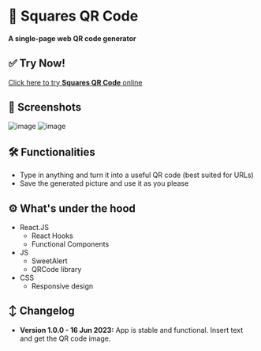 # 🔲 Squares QR Code 
#### A single-page web QR code generator


## ✅ Try Now! 
<a href="https://squares-qrcode.netlify.app/">Click here to try <b>Squares QR Code</b> online</a>

## 📲 Screenshots
![image](https://github.com/oeduardobrandao/squares-app/assets/64323197/a73a70d9-f86d-41e6-abb3-d77f3857305c)
![image](https://github.com/oeduardobrandao/squares-app/assets/64323197/07436944-247a-4fe5-84c1-859a8a9f2658)

## 🛠️ Functionalities
- Type in anything and turn it into a useful QR code (best suited for URLs)
- Save the generated picture and use it as you please

## ⚙️ What's under the hood
- React.JS
  - React Hooks
  - Functional Components
- JS
  - SweetAlert
  - QRCode library
- CSS
  - Responsive design

## ↕️ Changelog
- <b>Version 1.0.0 - 16 Jun 2023:</b> App is stable and functional. Insert text and get the QR code image.
